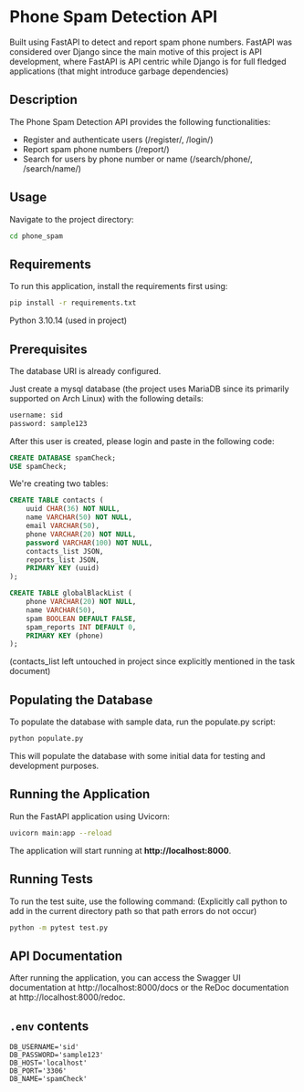 # Phone Spam Detection API

Built using FastAPI to detect and report spam phone numbers. FastAPI was considered over Django since the main motive of this project is API development, where FastAPI is API centric while Django is for full fledged applications (that might introduce garbage dependencies)

## Description

The Phone Spam Detection API provides the following functionalities:

- Register and authenticate users (/register/, /login/)
- Report spam phone numbers (/report/)
- Search for users by phone number or name (/search/phone/, /search/name/)

## Usage

Navigate to the project directory:

```bash
cd phone_spam
```

## Requirements

To run this application, install the requirements first using:

```bash
pip install -r requirements.txt
```

Python 3.10.14 (used in project)

## Prerequisites

The database URI is already configured.

Just create a mysql database (the project uses MariaDB since its primarily supported on Arch Linux) with the following details:

```bash
username: sid
password: sample123
```

After this user is created, please login and paste in the following code:

```sql
CREATE DATABASE spamCheck;
USE spamCheck;
```

We're creating two tables:

```sql
CREATE TABLE contacts (
    uuid CHAR(36) NOT NULL,
    name VARCHAR(50) NOT NULL,
    email VARCHAR(50),
    phone VARCHAR(20) NOT NULL,
    password VARCHAR(100) NOT NULL,
    contacts_list JSON,
    reports_list JSON,
    PRIMARY KEY (uuid)
);

CREATE TABLE globalBlackList (
    phone VARCHAR(20) NOT NULL,
    name VARCHAR(50),
    spam BOOLEAN DEFAULT FALSE,
    spam_reports INT DEFAULT 0,
    PRIMARY KEY (phone)
);
```

(contacts_list left untouched in project since explicitly mentioned in the task document)

## Populating the Database

To populate the database with sample data, run the populate.py script:

```bash
python populate.py
```

This will populate the database with some initial data for testing and development purposes.

## Running the Application

Run the FastAPI application using Uvicorn:

```bash
uvicorn main:app --reload
```

The application will start running at <b>http://localhost:8000</b>.

## Running Tests

To run the test suite, use the following command:
(Explicitly call python to add in the current directory path so that path errors do not occur)

```bash
python -m pytest test.py
```

## API Documentation

After running the application, you can access the Swagger UI documentation at http://localhost:8000/docs or the ReDoc documentation at http://localhost:8000/redoc.

## `.env` contents

```
DB_USERNAME='sid'
DB_PASSWORD='sample123'
DB_HOST='localhost'
DB_PORT='3306'
DB_NAME='spamCheck'
```
